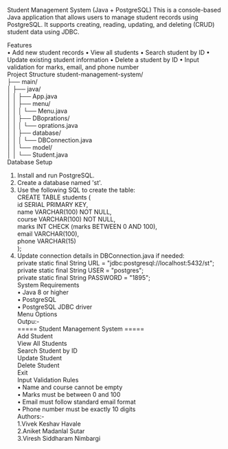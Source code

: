 Student Management System (Java + PostgreSQL)
This is a console-based Java application that allows users to manage student records using
PostgreSQL. It supports creating, reading, updating, and deleting (CRUD) student data using
JDBC.

Features  
• Add new student records
• View all students
• Search student by ID
• Update existing student information
• Delete a student by ID
• Input validation for marks, email, and phone number  
Project Structure
student-management-system/  
├── main/  
  │ ├── java/  
  │ │ ├── App.java  
  │ │ ├── menu/  
  │ │ │ └── Menu.java  
  │ │ ├── DBoprations/  
  │ │ │ └── oprations.java  
  │ │ ├── database/  
  │ │ │ └── DBConnection.java  
  │ │ └── model/  
  │ │ └── Student.java  
Database Setup
1. Install and run PostgreSQL.  
2. Create a database named 'st'.  
3. Use the following SQL to create the table:  
CREATE TABLE students (  
id SERIAL PRIMARY KEY,  
name VARCHAR(100) NOT NULL,  
course VARCHAR(100) NOT NULL,  
marks INT CHECK (marks BETWEEN 0 AND 100),  
email VARCHAR(100),  
phone VARCHAR(15)  
);      
4. Update connection details in DBConnection.java if needed:  
private static final String URL = "jdbc:postgresql://localhost:5432/st";  
private static final String USER = "postgres";  
private static final String PASSWORD = "1895";    
System Requirements  
• Java 8 or higher  
• PostgreSQL  
• PostgreSQL JDBC driver  
Menu Options    
Outpu:-    
===== Student Management System =====  
   Add Student  
   View All Students  
   Search Student by ID  
   Update Student  
   Delete Student  
   Exit    
Input Validation Rules  
• Name and course cannot be empty    
• Marks must be between 0 and 100  
• Email must follow standard email format  
• Phone number must be exactly 10 digits  
Authors:-  
1.Vivek Keshav Havale  
2.Aniket Madanlal Sutar  
3.Viresh Siddharam Nimbargi  

